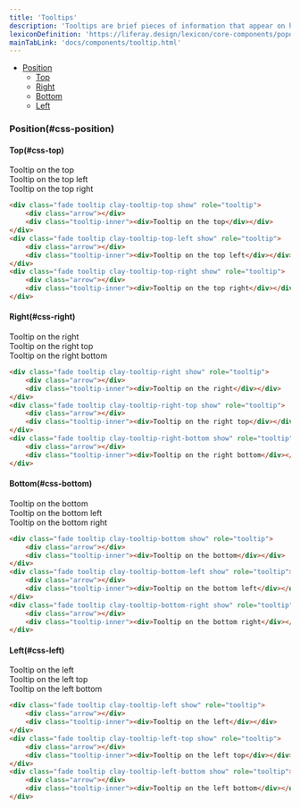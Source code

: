 ```yaml
---
title: 'Tooltips'
description: 'Tooltips are brief pieces of information that appear on hover state over an element to clarify its meaning or use for the user.'
lexiconDefinition: 'https://liferay.design/lexicon/core-components/popovers-tooltips/'
mainTabLink: 'docs/components/tooltip.html'
---
```


<div class="nav-toc-absolute">
<div class="nav-toc">

-   [Position](#css-position)
    -   [Top](#css-top)
    -   [Right](#css-right)
    -   [Bottom](#css-bottom)
    -   [Left](#css-left)

</div>
</div>

### Position(#css-position)

#### Top(#css-top)

<div class="sheet-example">
    <div class="clay-site-tooltip-display">
        <div class="fade tooltip clay-tooltip-top show" role="tooltip">
            <div class="arrow"></div>
            <div class="tooltip-inner"><div>Tooltip on the top</div></div>
        </div>
        <div class="fade tooltip clay-tooltip-top-left show" role="tooltip">
            <div class="arrow"></div>
            <div class="tooltip-inner"><div>Tooltip on the top left</div></div>
        </div>
        <div class="fade tooltip clay-tooltip-top-right show" role="tooltip">
            <div class="arrow"></div>
            <div class="tooltip-inner"><div>Tooltip on the top right</div></div>
        </div>
    </div>
</div>

```html
<div class="fade tooltip clay-tooltip-top show" role="tooltip">
	<div class="arrow"></div>
	<div class="tooltip-inner"><div>Tooltip on the top</div></div>
</div>
<div class="fade tooltip clay-tooltip-top-left show" role="tooltip">
	<div class="arrow"></div>
	<div class="tooltip-inner"><div>Tooltip on the top left</div></div>
</div>
<div class="fade tooltip clay-tooltip-top-right show" role="tooltip">
	<div class="arrow"></div>
	<div class="tooltip-inner"><div>Tooltip on the top right</div></div>
</div>
```

#### Right(#css-right)

<div class="sheet-example">
    <div class="clay-site-tooltip-display">
        <div class="fade tooltip clay-tooltip-right show" role="tooltip">
            <div class="arrow"></div>
            <div class="tooltip-inner"><div>Tooltip on the right</div></div>
        </div>
        <div class="fade tooltip clay-tooltip-right-top show" role="tooltip">
            <div class="arrow"></div>
            <div class="tooltip-inner"><div>Tooltip on the right top</div></div>
        </div>
        <div class="fade tooltip clay-tooltip-right-bottom show" role="tooltip">
            <div class="arrow"></div>
            <div class="tooltip-inner"><div>Tooltip on the right bottom</div></div>
        </div>
    </div>
</div>

```html
<div class="fade tooltip clay-tooltip-right show" role="tooltip">
	<div class="arrow"></div>
	<div class="tooltip-inner"><div>Tooltip on the right</div></div>
</div>
<div class="fade tooltip clay-tooltip-right-top show" role="tooltip">
	<div class="arrow"></div>
	<div class="tooltip-inner"><div>Tooltip on the right top</div></div>
</div>
<div class="fade tooltip clay-tooltip-right-bottom show" role="tooltip">
	<div class="arrow"></div>
	<div class="tooltip-inner"><div>Tooltip on the right bottom</div></div>
</div>
```

#### Bottom(#css-bottom)

<div class="sheet-example">
    <div class="clay-site-tooltip-display">
        <div class="fade tooltip clay-tooltip-bottom show" role="tooltip">
            <div class="arrow"></div>
            <div class="tooltip-inner"><div>Tooltip on the bottom</div></div>
        </div>
        <div class="fade tooltip clay-tooltip-bottom-left show" role="tooltip">
            <div class="arrow"></div>
            <div class="tooltip-inner"><div>Tooltip on the bottom left</div></div>
        </div>
        <div class="fade tooltip clay-tooltip-bottom-right show" role="tooltip">
            <div class="arrow"></div>
            <div class="tooltip-inner"><div>Tooltip on the bottom right</div></div>
        </div>
    </div>
</div>

```html
<div class="fade tooltip clay-tooltip-bottom show" role="tooltip">
	<div class="arrow"></div>
	<div class="tooltip-inner"><div>Tooltip on the bottom</div></div>
</div>
<div class="fade tooltip clay-tooltip-bottom-left show" role="tooltip">
	<div class="arrow"></div>
	<div class="tooltip-inner"><div>Tooltip on the bottom left</div></div>
</div>
<div class="fade tooltip clay-tooltip-bottom-right show" role="tooltip">
	<div class="arrow"></div>
	<div class="tooltip-inner"><div>Tooltip on the bottom right</div></div>
</div>
```

#### Left(#css-left)

<div class="sheet-example">
    <div class="clay-site-tooltip-display">
        <div class="fade tooltip clay-tooltip-left show" role="tooltip">
            <div class="arrow"></div>
            <div class="tooltip-inner"><div>Tooltip on the left</div></div>
        </div>
        <div class="fade tooltip clay-tooltip-left-top show" role="tooltip">
            <div class="arrow"></div>
            <div class="tooltip-inner"><div>Tooltip on the left top</div></div>
        </div>
        <div class="fade tooltip clay-tooltip-left-bottom show" role="tooltip">
            <div class="arrow"></div>
            <div class="tooltip-inner"><div>Tooltip on the left bottom</div></div>
        </div>
    </div>
</div>

```html
<div class="fade tooltip clay-tooltip-left show" role="tooltip">
	<div class="arrow"></div>
	<div class="tooltip-inner"><div>Tooltip on the left</div></div>
</div>
<div class="fade tooltip clay-tooltip-left-top show" role="tooltip">
	<div class="arrow"></div>
	<div class="tooltip-inner"><div>Tooltip on the left top</div></div>
</div>
<div class="fade tooltip clay-tooltip-left-bottom show" role="tooltip">
	<div class="arrow"></div>
	<div class="tooltip-inner"><div>Tooltip on the left bottom</div></div>
</div>
```
